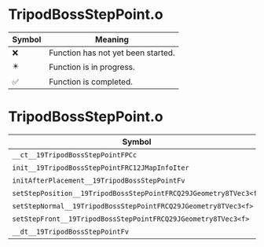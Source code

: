 # TripodBossStepPoint.o
| Symbol | Meaning 
| ------------- | ------------- 
| :x: | Function has not yet been started. 
| :eight_pointed_black_star: | Function is in progress. 
| :white_check_mark: | Function is completed. 


# TripodBossStepPoint.o
| Symbol | Decompiled? |
| ------------- | ------------- |
| `__ct__19TripodBossStepPointFPCc` | :x: |
| `init__19TripodBossStepPointFRC12JMapInfoIter` | :x: |
| `initAfterPlacement__19TripodBossStepPointFv` | :x: |
| `setStepPosition__19TripodBossStepPointFRCQ29JGeometry8TVec3<f>` | :x: |
| `setStepNormal__19TripodBossStepPointFRCQ29JGeometry8TVec3<f>` | :x: |
| `setStepFront__19TripodBossStepPointFRCQ29JGeometry8TVec3<f>` | :x: |
| `__dt__19TripodBossStepPointFv` | :x: |

